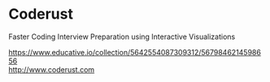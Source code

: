# Coderust

Faster Coding Interview Preparation using Interactive Visualizations

https://www.educative.io/collection/5642554087309312/5679846214598656  
http://www.coderust.com
